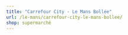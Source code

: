 ```yaml
---
title: "Carrefour City - Le Mans Bollée"
url: /le-mans/carrefour-city-le-mans-bollee/
shop: supermarché
---
```

